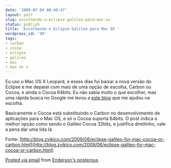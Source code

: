 ```yaml
---
date: '2009-07-04 08:49:47'
layout: post
slug: escolhendo-o-eclipse-galileo-para-mac-os
status: publish
title: 'Escolhendo o Eclipse Galileo para Mac OS '
wordpress_id: '99'
tags:
- carbon
- cocoa
- eclipse
- galileo
- mac
- mac os x
---
```


Eu uso o Mac OS X Leopard, e esses dias fui baixar a nova versão do Eclipse e me deparei com mais de uma opção de escolha, Carbon ou Cocoa, e ainda o Cocoa 64bits. Eu não sabia muito o que escolher, mas uma rápida busca no Google me levou a [este blog](http://blog.zvikico.com/2009/06/eclipse-galileo-for-mac-cocoa-or-carbon.html) que me ajudou na escolha.  
     
Basicamente o Cocoa está substituindo o Carbon no desenvolvimento de aplicações para o Mac OS, e só o Cocoa suporta 64bits. O post indica a melhor opção como sendo o Galileo Cocoa 32bits, e justifica direitinho, vale a pena dar uma lida lá.  
     
Fonte: [http://blog.zvikico.com/2009/06/eclipse-galileo-for-mac-cocoa-or-carbon.html](http://blog.zvikico.com/2009/06/eclipse-galileo-for-mac-cocoa-or-carbon.html)

 [Posted via email](http://posterous.com)   from [Enderson's posterous](http://endersonmaia.posterous.com/escolhendo-o-eclipse-galileo-para-mac-os)  
